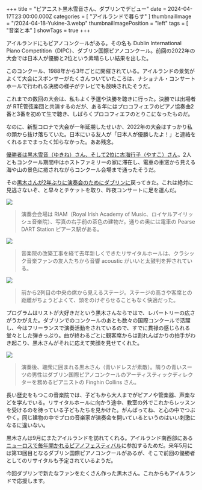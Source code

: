 +++
title = "ピアニスト黒木雪音さん、ダブリンでデビュー"
date = 2024-04-17T23:00:00.000Z
categories = [ "アイルランドで暮らす" ]
thumbnailImage = "/2024-04-18-Yukine-3.webp"
thumbnailImagePosition = "left"
tags = [ "音楽と本" ]
showTags = true
+++

アイルランドにもピアノコンクールがある。その名も Dublin International Piano Competition（DIPC）、ダブリン国際ピアノコンクール。前回の2022年の大会では日本人が優勝と2位という素晴らしい結果を出した。

<!--more-->

このコンクール、1988年から3年ごとに開催されている。アイルランドの景気がよくて大会にスポンサーがたくさんついていたころは、ナショナル・コンサートホールで行われる決勝の様子がテレビでも放映されたそうだ。

これまでの数回の大会は、私もよく予選や決勝を聴きに行った。決勝では出場者が RTÉ管弦楽団と共演するのだが、ある年にはプロコフィエフのピアノ協奏曲2番と3番を初めて生で聴き、しばらくプロコフィエフのとりこになったものだ。

なのに、新型コロナで大会が一年延期したせいか、2022年の大会はすっかり私の頭から抜け落ちていた。日本にいる友人が「日本人が優勝したよ！」と連絡をくれるまでまったく知らなかった。ああ残念。

[優勝者は黒木雪音（ゆきね）さん、そして2位に古海行子（やすこ）さん](https://note.com/ptna_chopin/n/ndd1a57fce811)。2人ともコンクール期間中はホストファミリーの家に滞在し、電車の車窓から見える海や山の景色に癒されながらコンクール会場まで通ったそうだ。

その[黒木さんが2年ぶりに演奏会のためにダブリンに](https://dipc.ie/dipc-winner-yukine-kurokis-debut-dublin-recital-takes-place-in-the-royal-irish-academy-of-music-on-17th-april-2024/)戻ってきた。これは絶対に見逃さないぞ、と早々とチケットを取り、昨夜コンサートに足を運んだ。

![](/2024-04-18-Yukine-2.webp)

> 演奏会会場は RIAM（Royal Irish Academy of Music、ロイヤルアイリッシュ音楽院）、写真の右手前の茶色の建物だ。通りの奥には電車の Pearse DART Station ピアース駅がある。

![](/2024-04-18-Yukine-4.webp)

> 音楽院の改築工事を経て去年新しくできたリサイタルホールは、クラシック音楽ファンの友人たちから音響 acoustic がいいと太鼓判を押されている。

![](/2024-04-18-Yukine-3.webp)

> 前から2列目の中央の席から見えるステージ。ステージの高さや客席との距離がちょうどよくて、頭をのけぞらせることもなく快適だった。

プログラムはリストが大好きだという黒木さんならではで、レパートリーの広さがうかがえた。ダブリンでのコンクールのあとも数々の国際コンクールで活躍し、今はフリーランスで演奏活動をされているので、すでに貫禄の感じられる堂々とした弾きっぷり。曲が終わるごとに観客席からは割れんばかりの拍手がわき起こり、黒木さんがそれに応えて笑顔を見せてくれた。

![](/2024-04-18-Yukine-1.webp)

> 演奏後、聴衆に囲まれる黒木さん（青いドレスが素敵）。隣りの青いスーツの男性はダブリン国際ピアノコンクールのアーティスティックディレクターを務めるピアニストの Finghin Collins さん。

長い歴史をもつこの音楽院では、子どもから大人までがピアノや管楽器、声楽などを学んでいる。リサイタルホールに向かう途中、教室の外でこれからレッスンを受けるのを待っている子どもたちを見かけた。がんばってね、と心の中でつぶやく。同じ建物の中でプロの音楽家が演奏会を開いているというのはいい刺激になるに違いない。

黒木さんは9月にまたアイルランドを訪れてくれる。アイルランド南西部にある[ニューロスで毎年開かれるピアノフェスティバル](https://www.newrosspianofestival.com/)に参加するためだ。来年5月には第13回目となるダブリン国際ピアノコンクールがあるが、そこで前回の優勝者としてのリサイタルも予定されているようだ。

今回ダブリンで新たなファンをたくさん作った黒木さん。これからもアイルランドで応援します。
